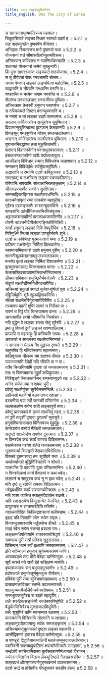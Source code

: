 ```yaml
---
title: ००२ लङ्कापुरीवर्णनम्
title_english: 002 The city of Lanka

---
```

<div class="audioEmbed"  caption="श्रीराम-हरिसीताराममूर्ति-घनपाठिभ्यां वचनम्" src="https://archive.org/download/Ramayana-recitation-Sriram-harisItArAmamUrti-Ghanapaati-v2/Kanda_5/Kanda_5_SK-002-The_city_of_Lanka.mp3"></div>

  
स सागरमनाधृष्यमतिक्रम्य महाबलः।  
त्रिकूटशिखरे लङ्कां स्थितां स्वस्थो ददर्श ह ॥ 5.2.1 ॥   
ततः पादपमुक्तेन पुष्पवर्षेण वीर्यवान्।  
अभिवृष्टः स्थितस्तत्र बभौ पुष्पमयो यथा ॥ 5.2.2 ॥   
योजनानां शतं श्रीमांस्तीर्त्वाप्युत्तमविक्रमः।  
अनिश्वसन् कपिस्तत्र न ग्लानिमधिगच्छति ॥ 5.2.3 ॥   
शतान्यहं योजनानां क्रमेयं सुबहून्यपि।  
किं पुनः सागरस्यान्तं सङ्ख्यातं शतयोजनम् ॥ 5.2.4 ॥   
स तु वीर्यवतां श्रेष्ठः प्लवतामपि चोत्तमः।  
जगाम वेगवान् लङ्कां लङ्घयित्वा महोदधिम् ॥ 5.2.5 ॥   
शाद्वलानि च नीलानि गन्धवन्ति वनानि च।  
गण़्डवन्ति च मध्येन जगाम नगवन्ति च ॥ 5.2.6 ॥   
शैलांश्च तरुसञ्छन्नान् वनराजीश्च पुष्पिताः।  
अभिचक्राम तेजस्वी हनुमान् प्लवगर्षभः ॥ 5.2.7 ॥   
स तस्मिन्नचले तिष्ठन् वनान्युपवनानि च।  
स नगाग्रे च तां लङ्कां ददर्श पवनात्मजः ॥ 5.2.8 ॥   
सरलान् कर्णिकारांश्च खर्जूरांश्च सुपुष्पितान्।  
प्रियालान्मुचुलिन्दांश्च कुटजान् केतकानपि ॥ 5.2.9 ॥   
प्रियङ्गून् गन्धपूर्णांश्च नीपान् सप्तच्छदांस्तथा।  
असनान् कोविदारांश्च करवीरांश्च पुष्पितान् ॥ 5.2.10 ॥   
पुष्पभारनिबद्धांश्च तथा मुकुलितानपि।  
पादपान् विहगाकीर्णान् पवनाधूतमस्तकान् ॥ 5.2.11 ॥   
हंसकारण्डवाकीर्णा वापीः पद्मोत्पलायुताः।  
आक्रीडान् विविधान् रम्यान् विविधांश्च जलाशयान् ॥ 5.2.12 ॥   
सन्ततान् विविधैर्वृक्षैः सर्वर्तुफलपुष्पितैः।  
उद्यानानि च रम्याणि ददर्श कपिकुञ्जरः ॥ 5.2.13 ॥   
समासाद्य च लक्ष्मीवान् लङ्कां रावणपालिताम्।  
परिघाभिः सपद्माभिः सोत्पलाभिरलङ्कृताम् ॥ 5.2.14 ॥   
सीतापहरणार्थेन रावणेन सुरक्षिताम्।  
समन्ताद्विचरद्भिश्च राक्षसैरुग्रधन्विभिः ॥ 5.2.15 ॥   
काञ्चनेनावृतां रम्यां प्राकारेण महापूरीम्।  
गृहैश्च ग्रहसङ्काशैः शारदाम्बुदसन्निभैः ॥ 5.2.16 ॥   
पाण्डराभिः प्रतेलीभिरुच्चाभिरभिसंवृताम्।  
अट्टालकशताकीर्णां पताकाध्वजमालिनीम् ॥ 5.2.17 ॥   
तोरणैः काञ्चनैर्दिव्यैर्लतापङ्क्तिविचित्रितैः।  
ददर्श हनुमान् लङ्कां दिवि देवपुरीमिव ॥ 5.2.18 ॥   
गिरिमूर्ध्नि स्थितां लङ्कां पाण्डुरैर्भवनैः शुभैः।  
ददर्श स कपिश्रेष्ठः पुरमाकाशगं यथा ॥ 5.2.19 ॥   
पालितां राक्षसेन्द्रेण निर्मितां विश्वकर्मणा।  
प्लवमानामिवाकाशे ददर्श हनुमान् पुरीम् ॥ 5.2.20 ॥   
शतघ्नीशूलकेशान्तामट्टालकवतंसकाम्।  
मनसेव कृतां लङ्कां निर्मितां विश्वकर्मणा ॥ 5.2.21 ॥   
द्वारमुत्तरमासाद्य चिन्तयामास वानरः ॥ 5.2.22 ॥   
केलासशिखरप्रख्यामालिखन्तीमिवाम्बरम्।  
डीयमानामिवाकाशमुच्छ्रितैर्भवनोत्तमैः ॥ 5.2.23 ॥   
संपूर्णा राक्षसैर्घोरैर्नागैर्भोगवततीमिव।  
अचिन्त्यां सुकृतां स्पष्टां कुबेराध्युषितां पुरा ॥ 5.2.24 ॥   
दंष्ट्रिभिर्बहुभिः शूरैः शूलपट्टिशपाणिभिः।  
रक्षितां राक्षसैर्घोरैर्गुहामाशीविषैरिव ॥ 5.2.25 ॥   
तस्याश्च महतीं गुप्तिं सागरं च निरीक्ष्य सः।  
रावणं च रिपुं घोरं चिन्तयामास वानरः ॥ 5.2.26 ॥   
आगत्यापीह हरयो भविष्यन्ति निरर्थकाः।  
नहि युद्धेन वै लङ्का शक्या जेतुं सुरैरपि ॥ 5.2.27 ॥   
इमां तु विषमां दुर्गां लङ्कां रावणपालिताम्।  
प्राप्यापि स महाबाहुः हिं करिष्यति राघवः ॥ 5.2.28 ॥   
अवकाशे न सान्त्वस्य राक्षसेष्वभिगम्यते।  
न दानस्य न भेदस्य नैव युद्धस्य दृश्यते ॥ 5.2.29 ॥   
चतुर्णामेव हि गतिर्वानराणां महात्मनाम्।  
वालिपुत्रस्य नीलस्य मम राज्ञश्च धीमतः ॥ 5.2.30 ॥   
यावज्जानामि वैदेहीं यदि जीवति वा न वा।  
तत्रैव चिन्तयिष्यामि दृष्ट्वा तां जनकात्मजाम् ॥ 5.2.31 ॥   
ततः स चिन्तयामास मुहूर्तं कपिकुञ्जरः।  
गिरिशृङ्गे स्थितस्तस्मिन् रामस्याभ्युदये रतः ॥ 5.2.32 ॥   
अनेन रूपेण मया न शक्या पुरी।  
प्रवेष्टुं राक्षसैर्गुप्ता क्रूरैर्बलसमन्वितैः ॥ 5.2.33 ॥   
उग्रौजसो महावीर्या बलवन्तश्च राक्षसाः।  
वञ्चनीया मया सर्वे जानकीं परिमार्गता ॥ 5.2.34 ॥   
लक्ष्यालक्ष्येण रूपेण रात्रौ लङ्कापुरी मया।  
प्रवेष्टुं प्राप्तकालं मे कृत्यं साधयितुं महत् ॥ 5.2.35 ॥   
तां पुरीं तादृशीं दृष्ट्वा दुराधर्षां सुरासुरैः।  
हनुमांश्चिन्तयामास विनिःश्वस्य मुहुर्मुहुः ॥ 5.2.36 ॥   
केनोपायेन पश्येयं मैथिलीं जनकात्मजाम्।  
अदृष्टो राक्षसेन्द्रेण रावणेन दुरात्मना ॥ 5.2.37 ॥   
न विनश्येत् कथं कार्यं रामस्य विदितात्मनः।  
एकामेकश्च पश्येयं रहिते जनकात्मजाम् ॥ 5.2.38 ॥   
भूताश्चार्था विपद्यन्ते देशकालविरोधिताः।  
विक्लवं दूतमासाद्य तमः सूर्योदये यथा ॥ 5.2.39 ॥   
अर्थानर्थान्तरे बुद्धिर्निश्चितापि न शोभते।  
घातयन्ति हि कार्याणि दूताः पण्डितमानिनः ॥ 5.2.40 ॥   
न विनश्येत्कथं कार्यं वैक्लव्यं न कथं भवेत्।  
लङ्घनं च समुद्रस्य कथं नु न वृथा भवेत् ॥ 5.2.41 ॥   
मयि दृष्टे तु रक्षोभी रामस्य विदितात्मनः।  
भवेद्व्यर्थंमिदं कार्यं रावणानर्थमिच्छतः ॥ 5.2.42 ॥   
नहि शक्य क्वचित् स्थातुमविज्ञातेन राक्षसैः।  
अपि राक्षसरूपेण किमुतान्येन केनचित् ॥ 5.2.43 ॥   
वायुरप्यत्र न ज्ञातश्चरेदिति मतिर्मम।  
नह्यस्त्यविदितं किञ्चिद्राक्षसानां बलीयसाम् ॥ 5.2.44 ॥   
इहाहं यदि तिष्ठामि स्वेन रूपेण संवृतः।  
विनाशमुपायास्यामि भर्तुरर्थश्च हीयते ॥ 5.2.45 ॥   
तदहं स्वेन रूपेण रजन्यां ह्रस्वतां गतः।  
लङ्कामधिपतिष्यामि राघवस्यार्थसिद्धये ॥ 5.2.46 ॥   
रावणस्य पुरीं रात्रौ प्रविश्य सुदुरासदाम्।  
विचिन्वन् भवनं सर्वं द्रक्ष्यामि जनकात्मजाम् ॥ 5.2.47 ॥   
इति सञ्चिन्त्य हनुमान् सूर्यस्यास्तमयं कपिः।  
आचकाङ्क्षे तदा वीरो वैदेह्या दर्शनोत्सुकः ॥ 5.2.48 ॥   
सूर्ये चास्तं गते रात्रौ देहं सङ्क्षिप्य मारुतिः।  
वृषदंशकमात्रः सन् बभूवाद्भुतदर्शनः ॥ 5.2.49 ॥   
प्रदोषकाले हनुमांस्तूर्णमुत्प्लुत्य वीर्यवान्।  
प्रविवेश पुरीं रम्यां सुविभक्तमहापथाम् ॥ 5.2.50 ॥   
प्रासादमालाविततां स्तम्भैः काञ्चनराजतैः।  
शातकुम्भमयैर्जालैर्गन्धर्वनगरोपमाम् ॥ 5.2.51 ॥   
सप्तभूमाष्टभूमैश्च स ददर्श महापुरीम्।  
तलैः स्फटिकसङ्कीर्णैः कार्तस्वरविभूषितैः ॥ 5.2.52 ॥   
वैडूर्यमणिचित्रैश्च मुक्ताजालविभूषितैः।  
तलैः शुशुभिरे तानि भवनान्यत्र रक्षसाम् ॥ 5.2.53 ॥   
काञ्चनानि विचित्राणि तोरणानि च रक्षसाम्।  
लङ्कामुद्द्योतयामासुः सर्वतः समलङ्कृताम् ॥ 5.2.54 ॥   
अचिन्त्यामाद्भुताकारां दृष्ट्वा लङ्कां महाकपिः।  
आसीद्विषण्णो हृष्टश्च वैदेह्या दर्शनोत्सुकः ॥ 5.2.55 ॥   
स पाण्डुरो द्विद्धविमानामालिनीं महार्हजाम्बूनदजालतोरणाम्।  
यशस्विनीं रावणबाहुपालितां क्षपाचरैर्भीमबलैः समावृताम् ॥ 5.2.56 ॥   
चन्द्रोऽपि साचिव्यमिवास्य कुर्वंस्तारागणैर्मध्यगतो विराजन्।  
ज्योत्स्नावितानेन वितत्य लेकमुत्तिष्ठते नैतसहस्ररश्मिः ॥ 5.2.57 ॥   
शङ्खप्रभं क्षीरमृणालवर्णमुद्गच्छमानं व्यवभासमानम्।  
ददर्श चन्द्रं स हरिप्रवीरः पोप्लूयमानं सरसीव हंसम् ॥ 5.2.58 ॥   